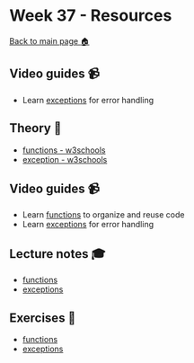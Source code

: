 # Week 37  - Resources

[Back to main page :house:](https://github.com/aleylani/Python/tree/main)

## Video guides :video_camera:

- Learn [exceptions][except_vid] for error handling

[except_vid]: https://www.youtube.com/watch?v=nlCKrKGHSSk&t=1s

## Theory :book:

- [functions - w3schools][w3func]
- [exception - w3schools][w3except] 

[w3func]: https://www.w3schools.com/python/python_functions.asp
[w3except]: https://www.w3schools.com/python/python_try_except.asp

## Video guides :video_camera:

- Learn [functions][func_vid] to organize and reuse code
- Learn [exceptions][except_vid] for error handling

[func_vid]: https://www.youtube.com/watch?v=NE97ylAnrz4
[file_vid]: https://www.youtube.com/watch?v=4mX0uPQFLDU

## Lecture notes :mortar_board:

- [functions](https://github.com/aleylani/Python/blob/main/lectures/L6_functions.ipynb)
- [exceptions](https://github.com/aleylani/Python/blob/main/lectures/L7_error_handling.ipynb)  

## Exercises :running:

- [functions][func_exercise] 
- [exceptions][exc_exercise]

[func_exercise]: https://github.com/aleylani/Python/blob/main/exercises/06_functions_exercise.ipynb
[exc_exercise]: https://github.com/aleylani/Python/blob/main/exercises/07_exception_exercise.ipynb